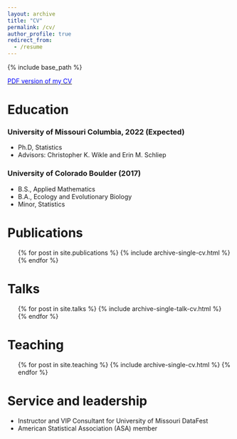 ```yaml
---
layout: archive
title: "CV"
permalink: /cv/
author_profile: true
redirect_from:
  - /resume
---
```


{% include base_path %}

[<span style="color:blue"> PDF version of my CV</span>](http://jsnowynorth.github.io/files/Academic_CV.pdf)

Education
======
### University of Missouri Columbia, 2022 (Expected)
* Ph.D, Statistics
* Advisors: Christopher K. Wikle and Erin M. Schliep

### University of Colorado Boulder (2017)
* B.S., Applied Mathematics
* B.A., Ecology and Evolutionary Biology
* Minor, Statistics


Publications
======
  <ul>{% for post in site.publications %}
    {% include archive-single-cv.html %}
  {% endfor %}</ul>

Talks
======
  <ul>{% for post in site.talks %}
    {% include archive-single-talk-cv.html %}
  {% endfor %}</ul>

Teaching
======
  <ul>{% for post in site.teaching %}
    {% include archive-single-cv.html %}
  {% endfor %}</ul>

Service and leadership
======
* Instructor and VIP Consultant for University of Missouri DataFest
* American Statistical Association (ASA) member
